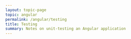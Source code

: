 ```yaml
---
layout: topic-page
topic: angular
permalink: /angular/testing
title: Testing
summary: Notes on unit-testing an Angular application
---
```

